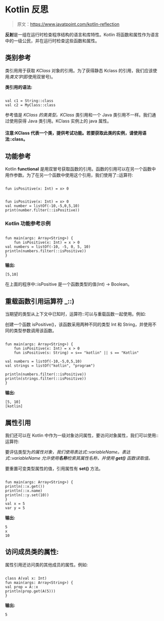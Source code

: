 # Kotlin 反思

> 原文：<https://www.javatpoint.com/kotlin-reflection>

**反射**是一组在运行时检查程序结构的语言和库特性。Kotlin 将函数和属性作为语言中的一级公民，并在运行时检查这些函数和属性。

## 类别参考

类引用用于获取 *KClass* 对象的引用。为了获得静态 Kclass 的引用，我们应该使用*类文字*(即使用双冒号)。

**类引用的语法:**

```

val c1 = String::class
val c2 = MyClass::class

```

参考值是 *KClass 的类类型。KClass* 类引用和一个 Java 类引用不一样。我们通过使用获得 Java 类引用。KClass 实例上的 java 属性。

#### 注意:KClass 代表一个类，提供考试功能。若要获取此类的实例，请使用语法::class。

## 功能参考

Kotlin **functional** 是用双冒号获取函数的引用。函数的引用可以在另一个函数中用作参数。为了在另一个函数中使用这个引用，我们使用了::运算符:

```

fun isPositive(x: Int) = x> 0 

```

```

fun isPositive(x: Int) = x> 0
val number = listOf(-10,-5,0,5,10)
print(number.filter(::isPositive))

```

### Kotlin 功能参考示例

```

fun main(args: Array<String>) {
    fun isPositive(x: Int) = x > 0
val numbers = listOf(-10, -5, 0, 5, 10)
println(numbers.filter(::isPositive)) 
}

```

**输出:**

```
[5,10]

```

在上面的程序中::isPositive 是一个函数类型的值(Int) -> Boolean。

## 重载函数引用运算符 _::)

当期望的类型从上下文中已知时，运算符::可以与重载函数一起使用。例如:

创建一个函数 isPositive()，该函数采用两种不同的类型 Int 和 String，并使用不同的类型参数调用该函数。

```

fun main(args: Array<String>) {
    fun isPositive(x: Int) = x > 0
    fun isPositive(s: String) = s== "kotlin" || s == "Kotlin"

val numbers = listOf(-10,-5,0,5,10)
val strings = listOf("kotlin", "program")

println(numbers.filter(::isPositive))
println(strings.filter(::isPositive))
}

```

**输出:**

```
[5, 10]
[kotlin]

```

## 属性引用

我们还可以在 Kotlin 中作为一级对象访问属性，要访问对象属性，我们可以使用::运算符:

要评估类型为*的属性对象，我们使用表达式::variableName。表达式::variableName 允许使用**名称**检索其属性名称，并使用 **get()** 函数读取值。*

要重置可变类型属性的值，引用属性有 **set()** 方法。

```

fun main(args: Array<String>) {
println(::x.get())
println(::x.name)
println(::y.set(10))
}
val x = 5
var y = 5

```

**输出:**

```
5
x
10

```

## 访问成员类的属性:

属性引用还访问类的其他成员的属性。例如:

```

class A(val x: Int)
fun main(args: Array<String>) {
val prop = A::x
println(prop.get(A(5)))
}

```

**输出:**

```
5

```